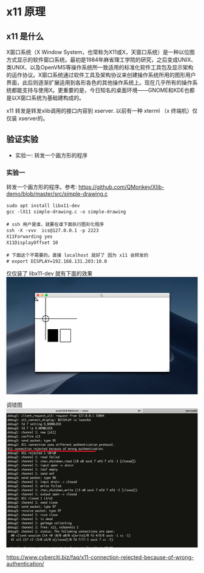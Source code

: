 # x11 原理
## x11 是什么
X窗口系统（X Window System，也常称为X11或X，天窗口系统）是一种以位图方式显示的软件窗口系统。最初是1984年麻省理工学院的研究，之后变成UNIX、类UNIX、以及OpenVMS等操作系统所一致适用的标准化软件工具包及显示架构的运作协议。X窗口系统通过软件工具及架构协议来创建操作系统所用的图形用户界面，此后则逐渐扩展适用到各形各色的其他操作系统上。现在几乎所有的操作系统都能支持与使用X。更重要的是，今日知名的桌面环境——GNOME和KDE也都是以X窗口系统为基础建构成的。

x11 转发是转发xlib调用的接口内容到 xserver. 以前有一种 xterml （x 终端机）仅仅装 xserver的。

## 验证实验
- 实验一: 转发一个画方形的程序

### 实验一
转发一个画方形的程序。参考: https://github.com/QMonkey/Xlib-demo/blob/master/src/simple-drawing.c

```
sudo apt install libx11-dev
gcc -lX11 simple-drawing.c -o simple-drawing

# ssh 用户是谁，就要在谁下面执行图形化程序
ssh -X -vvv  ics@127.0.0.1 -p 2223
X11Forwarding yes
X11DisplayOffset 10

# 下面这个不需要的。直接 localhost 就好了 因为 x11 会转发的
# export DISPLAY=192.168.131.203:10.0
```
仅仅装了 libx11-dev 就有下面的效果 
![效果图](./x11-02.jpg)

调错图  
![调错图](./x11-01.jpg)

https://www.cyberciti.biz/faq/x11-connection-rejected-because-of-wrong-authentication/
